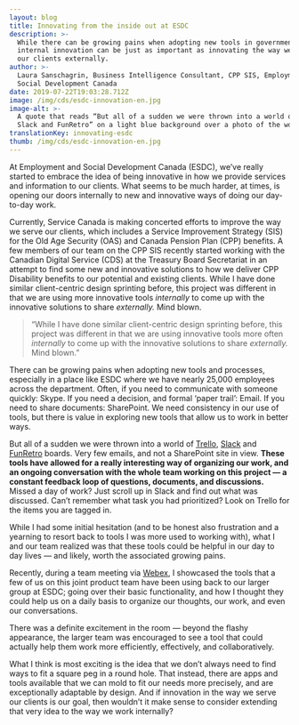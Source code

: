 ```yaml
---
layout: blog
title: Innovating from the inside out at ESDC
description: >-
  While there can be growing pains when adopting new tools in government,
  internal innovation can be just as important as innovating the way we serve
  our clients externally.
author: >-
  Laura Sanschagrin, Business Intelligence Consultant, CPP SIS, Employment and
  Social Development Canada
date: 2019-07-22T19:03:28.712Z
image: /img/cds/esdc-innovation-en.jpg
image-alt: >-
  A quote that reads “But all of a sudden we were thrown into a world of Trello,
  Slack and FunRetro” on a light blue background over a photo of the woods
translationKey: innovating-esdc
thumb: /img/cds/esdc-innovation-en.jpg
---
```

At Employment and Social Development Canada (ESDC), we’ve really started to embrace the idea of being innovative in how we provide services and information to our clients. What seems to be much harder, at times, is opening our doors internally to new and innovative ways of doing our day-to-day work.

Currently, Service Canada is making concerted efforts to improve the way we serve our clients, which includes a Service Improvement Strategy (SIS) for the Old Age Security (OAS) and Canada Pension Plan (CPP) benefits. A few members of our team on the CPP SIS recently started working with the Canadian Digital Service (CDS) at the Treasury Board Secretariat in an attempt to find some new and innovative solutions to how we deliver CPP Disability benefits to our potential and existing clients. While I have done similar client-centric design sprinting before, this project was different in that we are using more innovative tools *internally* to come up with the innovative solutions to share *externally.* Mind blown.

> “While I have done similar client-centric design sprinting before, this project was different in that we are using innovative tools more often *internally* to come up with the innovative solutions to share *externally.* Mind blown.”

There can be growing pains when adopting new tools and processes, especially in a place like ESDC where we have nearly 25,000 employees across the department. Often, if you need to communicate with someone quickly: Skype. If you need a decision, and formal ‘paper trail’: Email. If you need to share documents: SharePoint. We need consistency in our use of tools, but there is value in exploring new tools that allow us to work in better ways. 

But all of a sudden we were thrown into a world of [Trello](https://trello.com), [Slack](https://slack.com/intl/en-ca/) and [FunRetro](https://funretro.io/) boards. Very few emails, and not a SharePoint site in view. **These tools have allowed for a really interesting way of organizing our work, and an ongoing conversation with the whole team working on this project — a constant feedback loop of questions, documents, and discussions.** Missed a day of work? Just scroll up in Slack and find out what was discussed. Can’t remember what task you had prioritized? Look on Trello for the items you are tagged in.

While I had some initial hesitation (and to be honest also frustration and a yearning to resort back to tools I was more used to working with), what I and our team realized was that these tools could be helpful in our day to day lives — and likely, worth the associated growing pains.

Recently, during a team meeting via [Webex](https://www.webex.com/), I showcased the tools that a few of us on this joint product team have been using back to our larger group at ESDC; going over their basic functionality, and how I thought they could help us on a daily basis to organize our thoughts, our work, and even our conversations. 

There was a definite excitement in the room — beyond the flashy appearance, the larger team was encouraged to see a tool that could actually help them work more efficiently, effectively, and collaboratively. 

What I think is most exciting is the idea that we don’t always need to find ways to fit a square peg in a round hole. That instead, there are apps and tools available that we can mold to fit our needs more precisely, and are exceptionally adaptable by design. And if innovation in the way we serve our clients is our goal, then wouldn’t it make sense to consider extending that very idea to the way we work internally?
